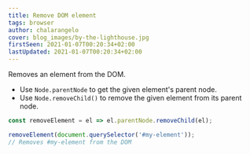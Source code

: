 ```yaml
---
title: Remove DOM element
tags: browser
author: chalarangelo
cover: blog_images/by-the-lighthouse.jpg
firstSeen: 2021-01-07T00:20:34+02:00
lastUpdated: 2021-01-07T00:20:34+02:00
---
```


Removes an element from the DOM.

- Use `Node.parentNode` to get the given element's parent node.
- Use `Node.removeChild()` to remove the given element from its parent node.

```js
const removeElement = el => el.parentNode.removeChild(el);
```

```js
removeElement(document.querySelector('#my-element'));
// Removes #my-element from the DOM
```

